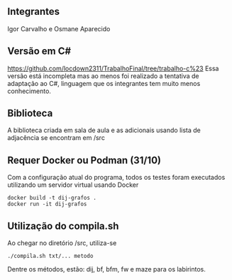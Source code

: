 ## Integrantes
Igor Carvalho e Osmane Aparecido

## Versão em C#
https://github.com/locdown2311/TrabalhoFinal/tree/trabalho-c%23
Essa versão está incompleta mas ao menos foi realizado a tentativa de adaptação ao C#, linguagem que os integrantes tem muito menos conhecimento.

## Biblioteca
A biblioteca criada em sala de aula e as adicionais usando lista de adjacência se encontram em /src

## Requer Docker ou Podman (31/10)
Com a configuração atual do programa, todos os testes foram executados utilizando um servidor virtual usando Docker

```
docker build -t dij-grafos .
docker run -it dij-grafos 
```

## Utilização do compila.sh
Ao chegar no diretório /src, utiliza-se

```
./compila.sh txt/... metodo
```

Dentre os métodos, estão: 
dij, bf, bfm, fw e maze para os labirintos.
